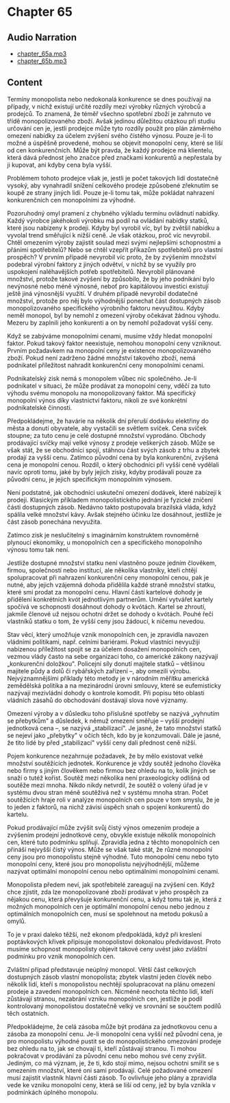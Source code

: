 # Chapter 65

## Audio Narration

- [chapter_65a.mp3](../5-audio-chunks-espeak/chapter_65a.mp3)
- [chapter_65b.mp3](../5-audio-chunks-espeak/chapter_65b.mp3)

## Content

<!-- Source: ESPEAK_AUDIO-chapter_65a-OPTIMIZED.md -->

Termíny monopolista nebo nedokonalá konkurence se dnes používají na případy, v nichž existují určité rozdíly mezi výrobky různých výrobců a prodejců. To znamená, že téměř všechno spotřební zboží je zahrnuto ve třídě monopolizovaného zboží. Avšak jedinou důležitou otázkou při studiu určování cen je, jestli prodejce může tyto rozdíly použít pro plán záměrného omezení nabídky za účelem zvýšení svého čistého výnosu. Pouze je-li to možné a úspěšně provedené, mohou se objevit monopolní ceny, které se liší od cen konkurenčních. Může být pravda, že každý prodejce má klientelu, která dává přednost jeho značce před značkami konkurentů a nepřestala by ji kupovat, ani kdyby cena byla vyšší.

Problémem tohoto prodejce však je, jestli je počet takových lidí dostatečně vysoký, aby vynahradil snížení celkového prodeje způsobené zřeknutím se koupě ze strany jiných lidí. Pouze je-li tomu tak, může pokládat nahrazení konkurenčních cen monopolními za výhodné.

Pozoruhodný omyl pramení z chybného výkladu termínu ovládnutí nabídky. Každý výrobce jakéhokoli výrobku má podíl na ovládání nabídky statků, které jsou nabízeny k prodeji. Kdyby byl vyrobil víc, byl by zvětšil nabídku a vyvolal trend směřující k nižší ceně. Je však otázkou, proč víc nevyrobil. Chtěl omezením výroby zajistit soulad mezi svými nejlepšími schopnostmi a přáními spotřebitelů? Nebo se chtěl vzepřít příkazům spotřebitelů pro vlastní prospěch? V prvním případě nevyrobil víc proto, že by zvýšením množství podebral výrobní faktory z jiných odvětví, v nichž by se využily pro uspokojení naléhavějších potřeb spotřebitelů. Nevyrobil plánované množství, protože takové zvýšení by způsobilo, že by jeho podnikání bylo nevýnosné nebo méně výnosné, neboť pro kapitálovou investici existují ještě jiná výnosnější využití. V druhém případě nevyrobil dodatečné množství, protože pro něj bylo výhodnější ponechat část dostupných zásob monopolizovaného specifického výrobního faktoru nevyužitou. Kdyby neměl monopol, byl by nemohl z omezení výroby očekávat žádnou výhodu. Mezeru by zaplnili jeho konkurenti a on by nemohl požadovat vyšší ceny.

Když se zabýváme monopolními cenami, musíme vždy hledat monopolní faktor. Pokud takový faktor neexistuje, nemohou monopolní ceny vzniknout. Prvním požadavkem na monopolní ceny je existence monopolizovaného zboží. Pokud není zadrženo žádné množství takového zboží, nemá podnikatel příležitost nahradit konkurenční ceny monopolními cenami.

Podnikatelský zisk nemá s monopolem vůbec nic společného. Je-li podnikatel v situaci, že může prodávat za monopolní ceny, vděčí za tuto výhodu svému monopolu na monopolizovaný faktor. Má specifický monopolní výnos díky vlastnictví faktoru, nikoli ze své konkrétní podnikatelské činnosti.

Předpokládejme, že havárie na několik dní přeruší dodávku elektřiny do města a donutí obyvatele, aby vystačili se světlem svíček. Cena svíček stoupne; za tuto cenu je celé dostupné množství vyprodáno. Obchody prodávající svíčky mají velké výnosy z prodeje veškerých zásob. Může se však stát, že se obchodníci spojí, stáhnou část svých zásob z trhu a zbytek prodají za vyšší cenu. Zatímco původní cena by byla konkurenční, zvýšená cena je monopolní cenou. Rozdíl, o který obchodníci při vyšší ceně vydělali navíc oproti tomu, jaké by byly jejich zisky, kdyby prodávali pouze za původní cenu, je jejich specifickým monopolním výnosem.

Není podstatné, jak obchodníci uskuteční omezení dodávek, které nabízejí k prodeji. Klasickým příkladem monopolistického jednání je fyzické zničení části dostupných zásob. Nedávno takto postupovala brazilská vláda, když spálila velké množství kávy. Avšak stejného účinku lze dosáhnout, jestliže je část zásob ponechána nevyužita.

Zatímco zisk je neslučitelný s imaginárním konstruktem rovnoměrně plynoucí ekonomiky, u monopolních cen a specifického monopolního výnosu tomu tak není.

Jestliže dostupné množství statku není vlastněno pouze jedním člověkem, firmou, společností nebo institucí, ale několika vlastníky, kteří chtějí spolupracovat při nahrazení konkurenční ceny monopolní cenou, pak je nutné, aby jejich vzájemná dohoda přidělila každé straně množství statku, které smí prodat za monopolní cenu. Hlavní částí kartelové dohody je přidělení konkrétních kvót jednotlivým partnerům. Umění vytvářet kartely spočívá ve schopnosti dosáhnout dohody o kvótách. Kartel se zhroutí, jakmile členové už nejsou ochotni držet se dohody o kvótách. Pouhé řeči vlastníků statku o tom, že vyšší ceny jsou žádoucí, k ničemu nevedou.

<!-- Source: ESPEAK_AUDIO-chapter_65b-OPTIMIZED.md -->

Stav věcí, který umožňuje vznik monopolních cen, je zpravidla navozen vládními politikami, např. celními bariérami. Pokud vlastníci nevyužijí nabízenou příležitost spojit se za účelem dosažení monopolních cen, vezmou vlády často na sebe organizaci toho, co americké zákony nazývají „konkurenční doložkou". Policejní síly donutí majitele statků – většinou majitele půdy a dolů či rybářských zařízení –, aby omezili výrobu. Nejvýznamnějšími příklady této metody je v národním měřítku americká zemědělská politika a na mezinárodní úrovni smlouvy, které se eufemisticky nazývají mezivládní dohody o kontrole komodit. Při popisu této oblasti vládních zásahů do obchodování dostávají slova nové významy.

Omezení výroby a v důsledku toho příslušné spotřeby se nazývá „vyhnutím se přebytkům" a důsledek, k němuž omezení směřuje – vyšší prodejní jednotková cena –, se nazývá „stabilizací". Je jasné, že tato množství statků se nejeví jako „přebytky" v očích těch, kdo by je konzumovali. Dále je jasné, že tito lidé by před „stabilizací" vyšší ceny dali přednost ceně nižší.

Pojem konkurence nezahrnuje požadavek, že by mělo existovat velké množství soutěžících jednotek. Konkurence je vždy soutěž jednoho člověka nebo firmy s jiným člověkem nebo firmou bez ohledu na to, kolik jiných se snaží o tutéž kořist. Soutěž mezi několika není praxeologicky odlišná od soutěže mezi mnoha. Nikdo nikdy netvrdil, že soutěž o volený úřad je v systému dvou stran méně soutěživá než v systému mnoha stran. Počet soutěžících hraje roli v analýze monopolních cen pouze v tom smyslu, že je to jeden z faktorů, na nichž závisí úspěch snah o spojení konkurentů do kartelu.

Pokud prodávající může zvýšit svůj čistý výnos omezením prodeje a zvýšením prodejní jednotkové ceny, obvykle existuje několik monopolních cen, které tuto podmínku splňují. Zpravidla jedna z těchto monopolních cen přináší nejvyšší čistý výnos. Může se však také stát, že různé monopolní ceny jsou pro monopolistu stejně výhodné. Tuto monopolní cenu nebo tyto monopolní ceny, které jsou pro monopolistu nejvýhodnější, můžeme nazývat optimální monopolní cenou nebo optimálními monopolními cenami.

Monopolista předem neví, jak spotřebitelé zareagují na zvýšení cen. Když chce zjistit, zda lze monopolizované zboží prodávat v jeho prospěch za nějakou cenu, která převyšuje konkurenční cenu, a když tomu tak je, která z možných monopolních cen je optimální monopolní cenou nebo jednou z optimálních monopolních cen, musí se spolehnout na metodu pokusů a omylů.

To je v praxi daleko těžší, než ekonom předpokládá, když při kreslení poptávkových křivek připisuje monopolistovi dokonalou předvídavost. Proto musíme schopnost monopolisty objevit takové ceny uvést jako zvláštní podmínku pro vznik monopolních cen.

Zvláštní případ představuje neúplný monopol. Větší část celkových dostupných zásob vlastní monopolista; zbytek vlastní jeden člověk nebo několik lidí, kteří s monopolistou nechtějí spolupracovat na plánu omezení prodeje a zavedení monopolních cen. Nicméně neochota těchto lidí, kteří zůstávají stranou, nezabrání vzniku monopolních cen, jestliže je podíl kontrolovaný monopolistou dostatečně velký ve srovnání se součtem podílů těch ostatních.

Předpokládejme, že celá zásoba může být prodána za jednotkovou cenu a zásoba za monopolní cenu. Je-li monopolní cena vyšší než původní cena, je pro monopolistu výhodné pustit se do monopolistického omezování prodeje bez ohledu na to, jak se chovají ti, kteří zůstávají stranou. Ti mohou pokračovat v prodávání za původní cenu nebo mohou své ceny zvýšit. Jediným, co má význam, je, že ti, kdo stojí mimo, nejsou ochotni smířit se s omezením množství, které oni sami prodávají. Celé požadované omezení musí zajistit vlastník hlavní části zásob. To ovlivňuje jeho plány a zpravidla vede ke vzniku monopolní ceny, která se liší od ceny, jež by byla vznikla v podmínkách úplného monopolu.

